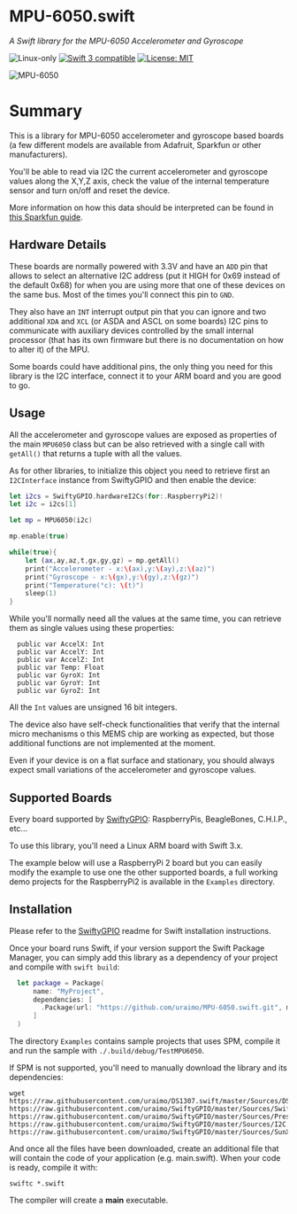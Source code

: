 # MPU-6050.swift

*A Swift library for the MPU-6050 Accelerometer and Gyroscope*

<p>
<img src="https://img.shields.io/badge/os-linux-green.svg?style=flat" alt="Linux-only" />
<a href="https://developer.apple.com/swift"><img src="https://img.shields.io/badge/swift3-compatible-4BC51D.svg?style=flat" alt="Swift 3 compatible" /></a>
<a href="https://raw.githubusercontent.com/uraimo/MPU-6050.swift/master/LICENSE"><img src="http://img.shields.io/badge/license-MIT-blue.svg?style=flat" alt="License: MIT" /></a>
</p>
 
![MPU-6050](https://github.com/uraimo/MPU-6050.swift/raw/master/mpu-6050.jpg)

# Summary

This is a library for MPU-6050 accelerometer and gyroscope based boards (a few different models are available from Adafruit, Sparkfun or other manufacturers).

You'll be able to read via I2C the current accelerometer and gyroscope values along the X,Y,Z axis, check the value of the internal temperature sensor and turn on/off and reset the device.

More information on how this data should be interpreted can be found in [this Sparkfun guide](https://www.sparkfun.com/pages/accel_gyro_guide).

## Hardware Details

These boards are normally powered with 3.3V and have an `ADD` pin that allows to select an alternative I2C address (put it HIGH for 0x69 instead of the default 0x68) for when you are using more that one of these devices on the same bus. Most of the times you'll connect this pin to `GND`.

They also have an `INT` interrupt output pin that you can ignore and two additional `XDA` and `XCL` (or ASDA and ASCL on some boards) I2C pins to communicate with auxiliary devices controlled by the small internal processor (that has its own firmware but there is no documentation on how to alter it) of the MPU.

Some boards could have additional pins, the only thing you need for this library is the I2C interface, connect it to your ARM board and you are good to go.
 

## Usage

All the accelerometer and gyroscope values are exposed as properties of the main `MPU6050` class but can be also retrieved with a single call with `getAll()` that returns a tuple with all the values.

As for other libraries, to initialize this object you need to retrieve first an `I2CInterface` instance from SwiftyGPIO and then enable the device:

```swift
let i2cs = SwiftyGPIO.hardwareI2Cs(for:.RaspberryPi2)!
let i2c = i2cs[1]

let mp = MPU6050(i2c)

mp.enable(true)

while(true){
    let (ax,ay,az,t,gx,gy,gz) = mp.getAll()
    print("Accelerometer - x:\(ax),y:\(ay),z:\(az)")
    print("Gyroscope - x:\(gx),y:\(gy),z:\(gz)")
    print("Temperature(°c): \(t)")
    sleep(1)
}
```

While you'll normally need all the values at the same time, you can retrieve them as single values using these properties:

```
  public var AccelX: Int
  public var AccelY: Int 
  public var AccelZ: Int
  public var Temp: Float
  public var GyroX: Int
  public var GyroY: Int
  public var GyroZ: Int
```

All the `Int` values are unsigned 16 bit integers.

The device also have self-check functionalities that verify that the internal micro mechanisms o this MEMS chip are working as expected, but those additional functions are not implemented at the moment.

Even if your device is on a flat surface and stationary, you should always expect small variations of the accelerometer and gyroscope values. 
 
## Supported Boards

Every board supported by [SwiftyGPIO](https://github.com/uraimo/SwiftyGPIO): RaspberryPis, BeagleBones, C.H.I.P., etc...

To use this library, you'll need a Linux ARM board with Swift 3.x.

The example below will use a RaspberryPi 2 board but you can easily modify the example to use one the other supported boards, a full working demo projects for the RaspberryPi2 is available in the `Examples` directory.


## Installation

Please refer to the [SwiftyGPIO](https://github.com/uraimo/SwiftyGPIO) readme for Swift installation instructions.

Once your board runs Swift, if your version support the Swift Package Manager, you can simply add this library as a dependency of your project and compile with `swift build`:

```swift
  let package = Package(
      name: "MyProject",
      dependencies: [
        .Package(url: "https://github.com/uraimo/MPU-6050.swift.git", majorVersion: 1),
      ]
  ) 
```

The directory `Examples` contains sample projects that uses SPM, compile it and run the sample with `./.build/debug/TestMPU6050`.

If SPM is not supported, you'll need to manually download the library and its dependencies: 

    wget https://raw.githubusercontent.com/uraimo/DS1307.swift/master/Sources/DS1307.swift https://raw.githubusercontent.com/uraimo/SwiftyGPIO/master/Sources/SwiftyGPIO.swift https://raw.githubusercontent.com/uraimo/SwiftyGPIO/master/Sources/Presets.swift https://raw.githubusercontent.com/uraimo/SwiftyGPIO/master/Sources/I2C.swift https://raw.githubusercontent.com/uraimo/SwiftyGPIO/master/Sources/SunXi.swift  

And once all the files have been downloaded, create an additional file that will contain the code of your application (e.g. main.swift). When your code is ready, compile it with:

    swiftc *.swift

The compiler will create a **main** executable.


